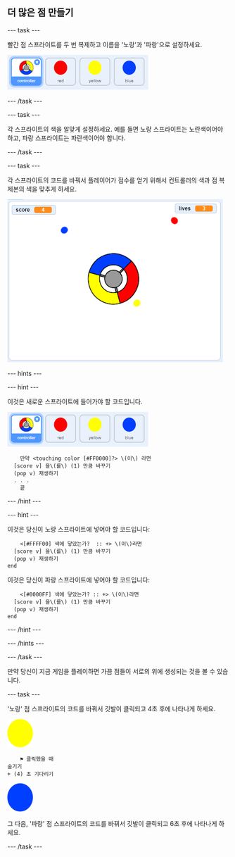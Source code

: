 ## 더 많은 점 만들기

\--- task \---

빨간 점 스프라이트를 두 번 복제하고 이름을 '노랑'과 '파랑'으로 설정하세요.

![스크린샷](images/dots-more-dots.png)

\--- /task \---

\--- task \---

각 스프라이트의 색을 알맞게 설정하세요. 예를 들면 노랑 스프라이트는 노란색이어야 하고, 파랑 스프라이트는 파란색이어야 합니다.

\--- /task \---

\--- task \---

각 스프라이트의 코드를 바꿔서 플레이어가 점수를 얻기 위해서 컨트롤러의 색과 점 복제본의 색을 맞추게 하세요.

![스크린샷](images/dots-all-test.png)

\--- hints \---

\--- hint \---

이것은 새로운 스프라이트에 들어가야 할 코드입니다.

![스크린샷](images/dots-more-dots.png)

```blocks3
    만약 <touching color [#FF0000]?> \(이\) 라면 
  [score v] 을\(를\) (1) 만큼 바꾸기
  (pop v) 재생하기
  . . .
    끝
```

\--- /hint \---

\--- hint \---

이것은 당신이 노랑 스프라이트에 넣어야 할 코드입니다:

```blocks3
    <[#FFFF00] 색에 닿았는가?  :: +> \(이\)라면 
  [score v] 을\(를\) (1) 만큼 바꾸기
  (pop v) 재생하기
end
```

이것은 당신이 파랑 스프라이트에 넣어야 할 코드입니다:

```blocks3
    <[#0000FF] 색에 닿았는가? :: +> \(이\)라면 
  [score v] 을\(를\) (1) 만큼 바꾸기
  (pop v) 재생하기
end
```

\--- /hint \---

\--- /hints \---

\--- /task \---

만약 당신이 지금 게임을 플레이하면 가끔 점들이 서로의 위에 생성되는 것을 볼 수 있습니다.

\--- task \---

'노랑' 점 스프라이트의 코드를 바꿔서 깃발이 클릭되고 4초 후에 나타나게 하세요.

![노랑 점](images/yellow-sprite.png)

```blocks3
    ⚑ 클릭했을 때
숨기기
+ (4) 초 기다리기
```

![파랑 점](images/blue-sprite.png)

그 다음, '파랑' 점 스프라이트의 코드를 바꿔서 깃발이 클릭되고 6초 후에 나타나게 하세요.

\--- /task \---